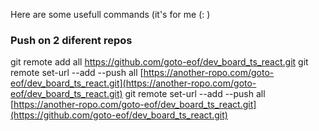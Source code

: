 
Here are some usefull commands (it's for me (: )

### Push on 2 diferent repos

git remote add all https://github.com/goto-eof/dev_board_ts_react.git
git remote set-url --add --push all [https://another-ropo.com/goto-eof/dev_board_ts_react.git](https://another-ropo.com/goto-eof/dev_board_ts_react.git)
git remote set-url --add --push all [https://another-ropo.com/goto-eof/dev_board_ts_react.git](https://github.com/goto-eof/dev_board_ts_react.git)
